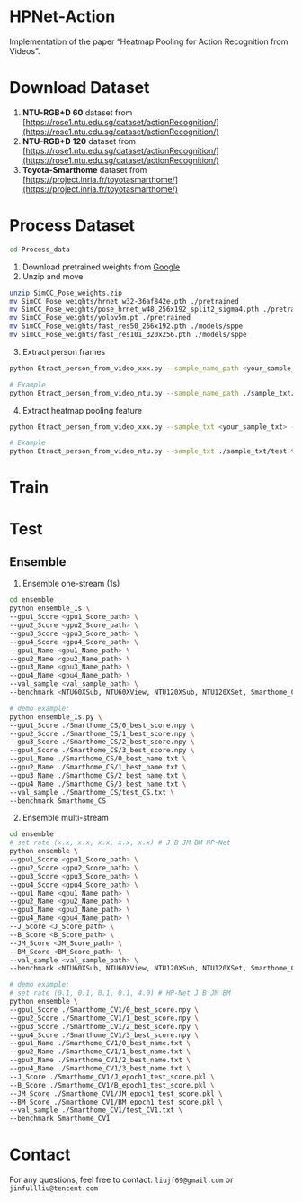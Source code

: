 # HPNet-Action
Implementation of the paper “Heatmap Pooling for Action Recognition from Videos”.

# Download Dataset
1. **NTU-RGB+D 60** dataset from [https://rose1.ntu.edu.sg/dataset/actionRecognition/](https://rose1.ntu.edu.sg/dataset/actionRecognition/)
2. **NTU-RGB+D 120** dataset from [https://rose1.ntu.edu.sg/dataset/actionRecognition/](https://rose1.ntu.edu.sg/dataset/actionRecognition/)
3. **Toyota-Smarthome** dataset from [https://project.inria.fr/toyotasmarthome/](https://project.inria.fr/toyotasmarthome/)

# Process Dataset
```bash
cd Process_data
```
1. Download pretrained weights from [Google](https://drive.google.com/file/d/1MtljnHRv9R6F1ixMfIS0nqvLDyL2fe8a/view?usp=sharing)
2. Unzip and move
```bash
unzip SimCC_Pose_weights.zip
mv SimCC_Pose_weights/hrnet_w32-36af842e.pth ./pretrained
mv SimCC_Pose_weights/pose_hrnet_w48_256x192_split2_sigma4.pth ./pretrained
mv SimCC_Pose_weights/yolov5m.pt ./pretrained
mv SimCC_Pose_weights/fast_res50_256x192.pth ./models/sppe
mv SimCC_Pose_weights/fast_res101_320x256.pth ./models/sppe
```
3. Extract person frames
```bash
python Etract_person_from_video_xxx.py --sample_name_path <your_sample_name_path> --video_path <your_video_path> --output_path <your_output_path> --device <your_device>

# Example
python Etract_person_from_video_ntu.py --sample_name_path ./sample_txt/test.txt --video_path ./data/videos --output_path ./output/Person_Frame_224 --device 0
```
4. Extract heatmap pooling feature
```bash
python Etract_person_from_video_xxx.py --sample_txt <your_sample_txt> --videos_path <videos_path> --save_path <your_save_path> --device <your_device>

# Example
python Etract_person_from_video_ntu.py --sample_txt ./sample_txt/test.txt --videos_path ./data/videos --save_path ./output/pooling_feature --device 0
```

# Train

# Test

## Ensemble
1. Ensemble one-stream (1s)
```bash
cd ensemble
python ensemble_1s \
--gpu1_Score <gpu1_Score_path> \
--gpu2_Score <gpu2_Score_path> \
--gpu3_Score <gpu3_Score_path> \
--gpu4_Score <gpu4_Score_path> \
--gpu1_Name <gpu1_Name_path> \
--gpu2_Name <gpu2_Name_path> \
--gpu3_Name <gpu3_Name_path> \
--gpu4_Name <gpu4_Name_path> \
--val_sample <val_sample_path> \
--benchmark <NTU60XSub, NTU60XView, NTU120XSub, NTU120XSet, Smarthome_CS, Smarthome_CV1, Smarthome_CV2>

# demo example:
python ensemble_1s.py \
--gpu1_Score ./Smarthome_CS/0_best_score.npy \
--gpu2_Score ./Smarthome_CS/1_best_score.npy \
--gpu3_Score ./Smarthome_CS/2_best_score.npy \
--gpu4_Score ./Smarthome_CS/3_best_score.npy \
--gpu1_Name ./Smarthome_CS/0_best_name.txt \
--gpu2_Name ./Smarthome_CS/1_best_name.txt \
--gpu3_Name ./Smarthome_CS/2_best_name.txt \
--gpu4_Name ./Smarthome_CS/3_best_name.txt \
--val_sample ./Smarthome_CS/test_CS.txt \
--benchmark Smarthome_CS
```
2. Ensemble multi-stream
```bash
cd ensemble
# set rate (x.x, x.x, x.x, x.x, x.x) # J B JM BM HP-Net
python ensemble \
--gpu1_Score <gpu1_Score_path> \
--gpu2_Score <gpu2_Score_path> \
--gpu3_Score <gpu3_Score_path> \
--gpu4_Score <gpu4_Score_path> \
--gpu1_Name <gpu1_Name_path> \
--gpu2_Name <gpu2_Name_path> \
--gpu3_Name <gpu3_Name_path> \
--gpu4_Name <gpu4_Name_path> \
--J_Score <J_Score_path> \
--B_Score <B_Score_path> \
--JM_Score <JM_Score_path> \
--BM_Score <BM_Score_path> \
--val_sample <val_sample_path> \
--benchmark <NTU60XSub, NTU60XView, NTU120XSub, NTU120XSet, Smarthome_CS, Smarthome_CV1, Smarthome_CV2>

# demo example:
# set rate (0.1, 0.1, 0.1, 0.1, 4.0) # HP-Net J B JM BM
python ensemble \
--gpu1_Score ./Smarthome_CV1/0_best_score.npy \
--gpu2_Score ./Smarthome_CV1/1_best_score.npy \
--gpu3_Score ./Smarthome_CV1/2_best_score.npy \
--gpu4_Score ./Smarthome_CV1/3_best_score.npy \
--gpu1_Name ./Smarthome_CV1/0_best_name.txt \
--gpu2_Name ./Smarthome_CV1/1_best_name.txt \
--gpu3_Name ./Smarthome_CV1/2_best_name.txt \
--gpu4_Name ./Smarthome_CV1/3_best_name.txt \
--J_Score ./Smarthome_CV1/J_epoch1_test_score.pkl \
--B_Score ./Smarthome_CV1/B_epoch1_test_score.pkl \
--JM_Score ./Smarthome_CV1/JM_epoch1_test_score.pkl \
--BM_Score ./Smarthome_CV1/BM_epoch1_test_score.pkl \
--val_sample ./Smarthome_CV1/test_CV1.txt \
--benchmark Smarthome_CV1
```


# Contact
For any questions, feel free to contact: ```liujf69@gmail.com``` or ```jinfullliu@tencent.com```